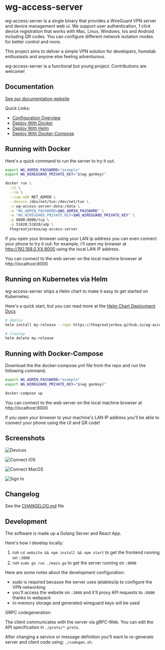 # wg-access-server

wg-access-server is a single binary that provides a WireGuard
VPN server and device management web ui. We support user authentication,
_1 click_ device registration that works with Mac, Linux, Windows, Ios and Android
including QR codes. You can configure different network isolation modes for
better control and more.

This project aims to deliver a simple VPN solution for developers,
homelab enthusiasts and anyone else feeling adventurous.

wg-access-server is a functional but young project. Contributions are welcome!

## Documentation

[See our documentation website](https://thegreatjerboa.github.io/wg-access-server/)

Quick Links:

- [Configuration Overview](https://thegreatjerboa.github.io/wg-access-server/2-configuration/)
- [Deploy With Docker](https://thegreatjerboa.github.io/wg-access-server/deployment/1-docker/)
- [Deploy With Helm](https://thegreatjerboa.github.io/wg-access-server/deployment/2-docker-compose/)
- [Deploy With Docker-Compose](https://thegreatjerboa.github.io/wg-access-server/deployment/2-docker-compose/)

## Running with Docker

Here's a quick command to run the server to try it out.

```bash
export WG_ADMIN_PASSWORD="example"
export WG_WIREGUARD_PRIVATE_KEY="$(wg genkey)"

docker run \
  -it \
  --rm \
  --cap-add NET_ADMIN \
  --device /dev/net/tun:/dev/net/tun \
  -v wg-access-server-data:/data \
  -e "WG_ADMIN_PASSWORD=$WG_ADMIN_PASSWORD" \
  -e "WG_WIREGUARD_PRIVATE_KEY=$WG_WIREGUARD_PRIVATE_KEY" \
  -p 8000:8000/tcp \
  -p 51820:51820/udp \
  thegreatjerboa/wg-access-server
```

If you open your browser using your LAN ip address you can even connect your
phone to try it out: for example, i'll open my browser at http://192.168.0.XX:8000
using the local LAN IP address.

You can connect to the web server on the local machine browser at http://localhost:8000

## Running on Kubernetes via Helm

wg-access-server ships a Helm chart to make it easy to get started on
Kubernetes.

Here's a quick start, but you can read more at the [Helm Chart Deployment Docs](https://thegreatjerboa.github.io/wg-access-server/deployment/3-kubernetes/)

```bash
# deploy
helm install my-release --repo https://thegreatjerboa.github.io/wg-access-server wg-access-server

# cleanup
helm delete my-release
```

## Running with Docker-Compose

Download the the docker-compose.yml file from the repo and run the following command.

```bash
export WG_ADMIN_PASSWORD="example"
export WG_WIREGUARD_PRIVATE_KEY="$(wg genkey)"

docker-compose up
```

You can connect to the web server on the local machine browser at http://localhost:8000

If you open your browser to your machine's LAN IP address you'll be able
to connect your phone using the UI and QR code!

## Screenshots

![Devices](https://github.com/thegreatjerboa/wg-access-server/raw/master/screenshots/devices.png)

![Connect iOS](https://github.com/thegreatjerboa/wg-access-server/raw/master/screenshots/connect-mobile.png)

![Connect MacOS](https://github.com/thegreatjerboa/wg-access-server/raw/master/screenshots/connect-desktop.png)

![Sign In](https://github.com/thegreatjerboa/wg-access-server/raw/master/screenshots/signin.png)

## Changelog

See the [CHANGELOG.md](https://github.com/thegreatjerboa/wg-access-server/blob/master/CHANGELOG.md) file

## Development

The software is made up a Golang Server and React App.

Here's how I develop locally:

1. run `cd website && npm install && npm start` to get the frontend running on `:3000`
2. run `sudo go run ./main.go` to get the server running on `:8000`

Here are some notes about the development configuration:

- sudo is required because the server uses iptables/ip to configure the VPN networking
- you'll access the website on `:3000` and it'll proxy API requests to `:8000` thanks to webpack
- in-memory storage and generated wireguard keys will be used

GRPC codegeneration:

The client communicates with the server via gRPC-Web. You can edit the API specification
in `./proto/*.proto`.

After changing a service or message definition you'll want to re-generate server and client
code using: `./codegen.sh`.
